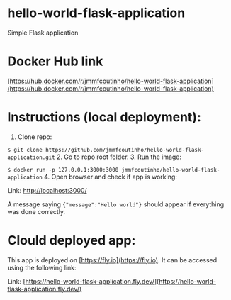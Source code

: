 # hello-world-flask-application
Simple Flask application

# Docker Hub link
[https://hub.docker.com/r/jmmfcoutinho/hello-world-flask-application](https://hub.docker.com/r/jmmfcoutinho/hello-world-flask-application)

# Instructions (local deployment):
1. Clone repo:

`$ git clone https://github.com/jmmfcoutinho/hello-world-flask-application.git`
2. Go to repo root folder.
3. Run the image:

`$ docker run -p 127.0.0.1:3000:3000 jmmfcoutinho/hello-world-flask-application`
4. Open browser and check if app is working:

Link: [http://localhost:3000/](http://localhost:3000/)

A message saying `{"message":"Hello world"}` should appear if everything was done correctly.

# Clould deployed app:

This app is deployed on [https://fly.io](https://fly.io). It can be accessed using the following link:

Link: [https://hello-world-flask-application.fly.dev/](https://hello-world-flask-application.fly.dev/)
